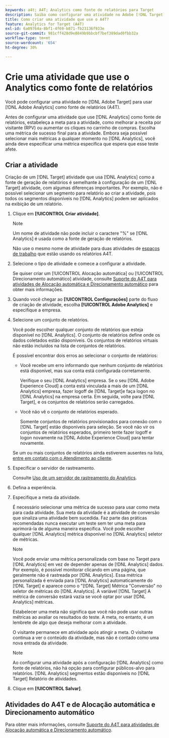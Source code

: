 ```yaml
---
keywords: a4t; A4T; Analytics como fonte de relatórios para Target
description: Saiba como configurar uma atividade no Adobe [!DNL Target] que usa o Adobe Analytics como fonte de relatórios (A4T).
title: Como criar uma atividade que use o A4T?
feature: Analytics for Target (A4T)
exl-id: 6a09764a-8bf1-4f69-b871-fb23136f933e
source-git-commit: 981cff428d9e8849b9bbcbf7bef389dad0fbb32a
workflow-type: tm+mt
source-wordcount: '654'
ht-degree: 30%

---
```


# Crie uma atividade que use o Analytics como fonte de relatórios

Você pode configurar uma atividade no [!DNL Adobe Target] para usar [!DNL Adobe Analytics] como fonte de relatórios (A4T).

Antes de configurar uma atividade que use [!DNL Analytics] como fonte de relatórios, estabeleça a meta para a atividade, como melhorar a receita por visitante (RPV) ou aumentar os cliques no carrinho de compras. Escolha uma métrica de sucesso final para a atividade. Embora seja possível selecionar mais métricas a qualquer momento no [!DNL Analytics], você ainda deve especificar uma métrica específica que espera que esse teste afete.

## Criar a atividade

Criação de um [!DNL Target] atividade que usa [!DNL Analytics] como a fonte de geração de relatórios é semelhante à configuração de um [!DNL Target] atividade, com algumas diferenças importantes. Por exemplo, não é possível selecionar um segmento para relatório ao criar a atividade, pois todos os segmentos disponíveis no [!DNL Analytics] podem ser aplicados na exibição de um relatório.

1. Clique em **[!UICONTROL Criar atividade]**.

   >[!NOTE]
   >
   >Um nome de atividade não pode incluir o caractere &quot;%&quot; se [!DNL Analytics] é usada como a fonte de geração de relatórios.
   >
   >Não use o mesmo nome de atividade para duas atividades de [espaços de trabalho](/help/main/administrating-target/c-user-management/property-channel/property-channel.md) que estão usando os relatórios A4T.

1. Selecione o tipo de atividade e comece a configurar a atividade.

   Se quiser criar um [!UICONTROL Alocação automática] ou [!UICONTROL Direcionamento automático] atividade, consulte [Suporte do A4T para atividades de Alocação automática e Direcionamento automático](/help/main/c-integrating-target-with-mac/a4t/a4t-at-aa.md) para obter mais informações.

1. Quando você chegar ao **[!UICONTROL Configurações]** parte do fluxo de criação de atividade, escolha **[!UICONTROL Adobe Analytics]** e especifique a empresa.
1. Selecione um conjunto de relatórios.

   Você pode escolher qualquer conjunto de relatórios que esteja disponível no [!DNL Analytics]. O conjunto de relatórios define onde os dados coletados estão disponíveis. Os conjuntos de relatórios virtuais não estão incluídos na lista de conjuntos de relatórios.

   É possível encontrar dois erros ao selecionar o conjunto de relatórios:

   * Você recebe um erro informando que nenhum conjunto de relatórios está disponível, mas sua conta está configurada corretamente.

     Verifique o seu [!DNL Analytics] empresa. Se o seu [!DNL Adobe Experience Cloud] a conta está vinculada a mais de um [!DNL Analytics] empresa, fazer logoff de [!DNL Target]e faça logon no [!DNL Analytics] na empresa certa. Em seguida, volte para [!DNL Target], e os conjuntos de relatórios serão carregados.

   * Você não vê o conjunto de relatórios esperado.

     Somente conjuntos de relatórios provisionados para conexão com o [!DNL Target] estão disponíveis para seleção. Se você não vir os conjuntos de relatórios esperados, primeiro tente fazer logoff e logon novamente na [!DNL Adobe Experience Cloud] para tentar novamente.

   Se um ou mais conjuntos de relatórios ainda estiverem ausentes na lista, [entre em contato com o Atendimento ao cliente](/help/main/cmp-resources-and-contact-information.md#reference_ACA3391A00EF467B87930A450050077C).

1. Especificar o servidor de rastreamento.

   Consulte [Uso de um servidor de rastreamento do Analytics](/help/main/c-integrating-target-with-mac/a4t/analytics-tracking-server.md#task_72077BA7E93C4A65A715A18F32228823).

1. Defina a experiência.
1. Especifique a meta da atividade.

   É necessário selecionar uma métrica de sucesso para usar como meta para cada atividade. Sua meta da atividade é a atividade de conversão que sinaliza uma atividade bem sucedida. Faz parte das práticas recomendadas nunca executar um teste sem ter uma meta para aprimorá-la de alguma maneira específica. Você pode escolher qualquer [!DNL Analytics] métrica disponível no [!DNL Analytics] seletor de métricas.

   >[!NOTE]
   >
   >Você pode enviar uma métrica personalizada com base no Target para [!DNL Analytics] em vez de depender apenas de [!DNL Analytics] dados. Por exemplo, é possível monitorar clicando em uma página, que geralmente não é rastreada por [!DNL Analytics]. Essa métrica personalizada é enviada para [!DNL Analytics] automaticamente do [!DNL Target] e aparece como o &quot;[!DNL Target] Métrica &quot;Conversão&quot; no seletor de métricas do [!DNL Analytics]. A variável [!DNL Target] A métrica de conversão estará vazia se você optar por usar [!DNL Analytics] métricas.

   Estabelecer uma meta não significa que você não pode usar outras métricas ao avaliar os resultados do teste. A meta, no entanto, é um lembrete de algo que deseja melhorar com a atividade.

   O visitante permanece em atividade após atingir a meta. O visitante continua a ver o conteúdo da atividade, mas não é contado como uma nova entrada da atividade.

   >[!NOTE]
   >
   >Ao configurar uma atividade após a configuração [!DNL Analytics] como fonte de relatórios, não há opção para configurar públicos-alvo para relatórios. [!DNL Analytics] segmentos estão disponíveis no [!DNL Target] Relatório de atividades.

1. Clique em **[!UICONTROL Salvar]**.

## Atividades do A4T e de Alocação automática e Direcionamento automático

Para obter mais informações, consulte [Suporte do A4T para atividades de Alocação automática e Direcionamento automático](/help/main/c-integrating-target-with-mac/a4t/a4t-at-aa.md).
